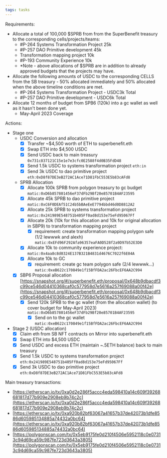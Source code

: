 ```yaml
---
tags: tasks
---
```

Requirements:
- Allocate a total of 100,000 $SPRB from from the SuperBenefit treasury to the corresponding cells/projects/teams:
	- #P-264 Systems Transformation Project 25k
	- #P-257 DAO Primitive development 45k
	- Transformation mapping project 10k
	- #P-193 Community Experience 10k
	- *Note - above allocations of $SPRB are in addition to already approved budgets that the projects may have. 
- Allocate the following amounts of USDC to the corresponding CELLS from the SB treasury - 50% allocated immediately and 50% allocated when the above timeline conditions are met.
	- #P-264 Systems Transformation Project - USDC3k Total
	- #P-257 DAO Primitive development - USDC6k Total
- Allocate 12 months of budget from SPB6 (120k) into a gc wallet as well as it hasn't been done yet.
	- May-April 2023 Coverage


Actions:
- Stage one
	- USDC Conversion and allocation
		- [x] Transfer ~$4,500 worth of ETH to superbenefit.eth 
		- [x] Swap ETH into $4,500 USDC
		- [x] Send USDC back to main treasury `0x731c837121C15e1e7e3cfc0E2588f4d0B35FdD48`
		- [x] Send 1.5k USDC to systems transformation project `eth:in`
		- [x] Send 3k USDC  to dao primitive project  `eth:0xD8f87DE3eB272AC1Ace71D81FbC553E5b83cAFd8`
	- SPRB Allocation
		- [x] Allocate 100k SPRB from polygon treasury to gc budget `matic:0xD6b857801456eF37dFb29Bf20e85701B4AF23595`
		- [x] Allocate 45k SPRB to dao primitive project `matic:0xC6F0DEAf51C24b5bBAeEeE7794bbd46d0D8812A2`
		- [x] Allocate 25k SPRB to systems transformation project `matic:0x241989E548751b405Ff0ad8d153e75eFd95067Ff`
		- [x] Allocate 20k (10k for this allocation and 10k for original allocation in SBP9) to transformation mapping project 
			- [x] requirement: create transformation mapping polygon safe (1/2 lewwwk and alexh) `matic:0xEFd96F292Afa96357eaFA0D528f2a9D97b52E3D0`
		- [x] Allocate 10k to community experience project: `matic:0x4aa8c8d0324E137B321B4831d4676C7022f6E04A`
		- [x] Allocate 10k to GC
			- [x] requirement: create gc team polygon safe (2/4 lewwwk...)  `matic:0xeB622c170849e1f15BfFDA2ac26FbcEF6AA2C994`
	- [x] SBP6 Proposal allocation [https://snapshot.org/#/superbenefit.eth/proposal/0x648b9dbacdf3c99ce546d04410368caf0c577958d7e5616a257f69088a00f42e](https://snapshot.org/#/superbenefit.eth/proposal/0x648b9dbacdf3c99ce546d04410368caf0c577958d7e5616a257f69088a00f42e) 
		- [x] Send 120k SPRB to the gc wallet (from the allocation wallet) (to cover budget for May-April 2023) `matic:0xD6b857801456eF37dFb29Bf20e85701B4AF23595`
			- [x] Send on to the gc wallet `matic:0xeB622c170849e1f15BfFDA2ac26FbcEF6AA2C994`
- Stage 2 (USDC allocation)
	- [x] Claim eth from SB NFT contracts on Mirror into superbenefit.eth
	- [x] Swap ETH into $4,500 USDC
	- [x] Send USDC and excess ETH (maintain ~.5ETH balance) back to main treasury
	- [x] Send 1.5k USDC to systems transformation project `eth:0x241989E548751b405Ff0ad8d153e75eFd95067Ff`
	- [x] Send 3k USDC  to dao primitive project `eth:0xD8f87DE3eB272AC1Ace71D81FbC553E5b83cAFd8`

Main treasury transactions:
- [https://etherscan.io/tx/0xa0d2e286f5accc4eda598410a14c609f39268681817d77b909e2908eb9b74c2c](https://etherscan.io/tx/0xa0d2e286f5accc4eda598410a14c609f39268681817d77b909e2908eb9b74c2c) 
- [https://etherscan.io/tx/0xa920b82bf63067a41657b37de42073b1dfe8586d605985134885a74432a0bc64](https://etherscan.io/tx/0xa920b82bf63067a41657b37de42073b1dfe8586d605985134885a74432a0bc64) 
- [https://polygonscan.com/tx/0x5eb9175fe0d210f4506e5952118c0e07313c94d69ca59c987fe723d3643a3805](https://polygonscan.com/tx/0x5eb9175fe0d210f4506e5952118c0e07313c94d69ca59c987fe723d3643a3805) 
